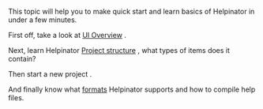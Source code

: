 This topic will help you to make quick start and learn basics of Helpinator in under a few minutes.




First off, take a look at  [UI Overview](uioverview.md "UI Overview") .


Next, learn Helpinator  [Project structure](projectstructure.md "Project structure") , what types of items does it contain?


Then  start a new project .


And finally know what  [formats](outputformats.md "formats")  Helpinator supports and how to compile help files.
